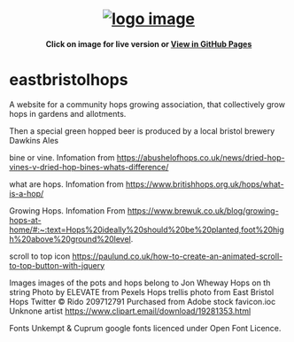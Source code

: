 <h1 align="center">
   <a href="https://jonwheway-east-bristol-hops.herokuapp.com/" target="_blank"><img src="static/images/repoimage.jpg" alt="logo image"/></a>
 </h1>
 
<div align="center">
    
#### Click on image for live version or [View in GitHub Pages](https://github.com/jonathanw82/Can_Share)
</div>

# eastbristolhops
A website for a community hops growing association, that collectively grow hops in gardens and allotments.

Then a special green hopped beer is produced by a local bristol brewery Dawkins Ales

bine or vine.
Infomation from https://abushelofhops.co.uk/news/dried-hop-vines-v-dried-hop-bines-whats-difference/

what are hops.
Infomation from https://www.britishhops.org.uk/hops/what-is-a-hop/

Growing Hops.
Infomation From https://www.brewuk.co.uk/blog/growing-hops-at-home/#:~:text=Hops%20ideally%20should%20be%20planted,foot%20high%20above%20ground%20level.

scroll to top icon
https://paulund.co.uk/how-to-create-an-animated-scroll-to-top-button-with-jquery

Images 
images of the pots and hops belong to Jon Wheway
Hops on th string Photo by ELEVATE from Pexels
Hops trellis photo from East Bristol Hops Twitter 
© Rido 209712791 Purchased from Adobe stock
favicon.ioc Unknone artist https://www.clipart.email/download/19281353.html

Fonts
Unkempt & Cuprum google fonts licenced under Open Font Licence.
